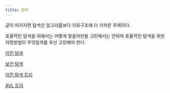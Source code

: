 ```yaml
---
title: 탐색
---
```


굳이 따지자면 탐색은 알고리즘보다 자료구조에 더 가까운 주제이다. 

효율적인 탐색을 위해서는 어떻게 찾을까만들 고민해서는 안되며 효율적인 탐색을 위한 저장방법이 무엇일까를 우선 고민해야 한다. 

[이진 탐색](binary_search)

[보간 탐색](interpolation_search)

[이진 탐색 트리](binary_search_tree)

[AVL 트리](avl)